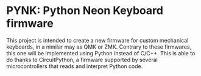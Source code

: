 # PYNK: Python Neon Keyboard firmware

This project is intended to create a new firmware for custom mechanical
keyboards, in a nimilar may as QMK or ZMK. Contrary to these firmwares,
this one will be implemented using Python instead of C/C++. This is able
to do thanks to CircuitPython, a firmware supported by several microcontrollers
that reads and interpret Python code.

